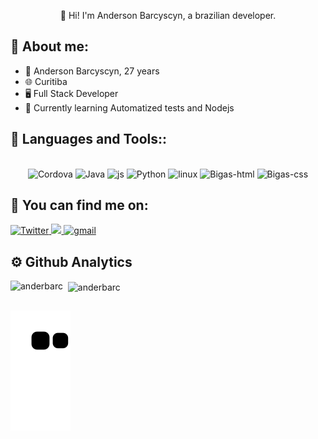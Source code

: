 <p align="center">
👋 Hi! I'm Anderson Barcyscyn, a brazilian developer.
</p>

## **🐉 About me:**
* 🧑 Anderson Barcyscyn, 27 years
* 🌐 Curitiba
* 🖥️ Full Stack Developer
* 🧠 Currently learning Automatized tests and Nodejs

##

## **🚀 Languages and Tools::**
<div align="center" dir="auto" style="display: inline_block"> <br>
<img alt="Cordova" src="https://www.vectorlogo.zone/logos/apache_cordova/apache_cordova-icon.svg"/>
<img alt="Java" height="60" width="70"  src="https://cdn.jsdelivr.net/gh/devicons/devicon/icons/java/java-original-wordmark.svg" />
<img alt="js" height="40" width="35"src="https://cdn.jsdelivr.net/gh/devicons/devicon/icons/javascript/javascript-original.svg" />
<img alt="Python" height="60" width="50" src="https://cdn.jsdelivr.net/gh/devicons/devicon/icons/python/python-original-wordmark.svg" />
<img alt="linux" height="60" width="50" src="https://cdn.jsdelivr.net/gh/devicons/devicon/icons/linux/linux-original.svg" />
<img alt="Bigas-html" height="60" width="50"src="https://cdn.jsdelivr.net/gh/devicons/devicon/icons/html5/html5-original.svg" />
<img alt="Bigas-css" height="60" width="50" src="https://cdn.jsdelivr.net/gh/devicons/devicon/icons/css3/css3-original.svg" />

</div>

## **🌠 You can find me on:**

<a href="https://twitter.com/ander_barc"><img alt=Twitter src="https://img.shields.io/badge/twitter-%231DA1F2.svg?style=for-the-badge&logo=Twitter&logoColor=white">
</a>
<a href="https://www.linkedin.com/in/anderson-barcyscyn/">
<img src="https://img.shields.io/badge/linkedin-%230077B5.svg?style=for-the-badge&logo=linkedin&logoColor=white"/>
</a>
<a href="mailto:ander.barc@gmail.com">
<img alt=gmail src="https://img.shields.io/badge/Gmail-D14836?style=for-the-badge&logo=gmail&logoColor=white"/>
</a>

##

## **⚙️ Github Analytics** 

<p>
 <img align="left" src="https://github-readme-stats.vercel.app/api/top-langs?username=anderbarc&show_icons=true&locale=en&layout=compact&theme=dark" alt="anderbarc"/>
</p>
<p>
 &nbsp;
 <img align="center" src="https://github-readme-stats.vercel.app/api?username=anderbarc&show_icons=true&theme=dark&include_all_commits=true&layout=compact&count_private=true" alt="anderbarc"/>
 </p>


##   
  
<div>
   
![snake gif](https://github.com/antoniobigas/antoniobigas/blob/output/github-contribution-grid-snake.svg) 
   
</div>

##
